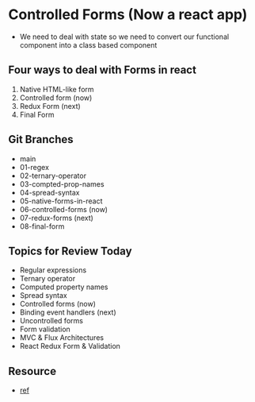 # Controlled Forms (Now a react app)
* We need to deal with state so we need to convert our functional component into a class based component 

## Four ways to deal with Forms in react
1. Native HTML-like form
2. Controlled form (now)
3. Redux Form (next)
4. Final Form

## Git Branches
* main
* 01-regex 
* 02-ternary-operator
* 03-compted-prop-names 
* 04-spread-syntax 
* 05-native-forms-in-react 
* 06-controlled-forms (now)
* 07-redux-forms (next)
* 08-final-form

## Topics for Review Today
* Regular expressions 
* Ternary operator
* Computed property names
* Spread syntax 
* Controlled forms (now)
* Binding event handlers (next)
* Uncontrolled forms
* Form validation
* MVC & Flux Architectures
* React Redux Form & Validation

## Resource
* [ref](https://www.youtube.com/watch?v=3BZZg3lS2SA)
